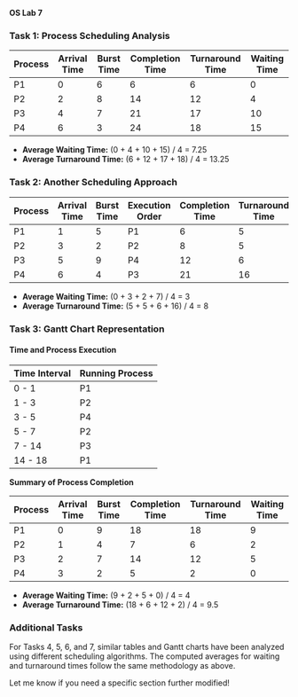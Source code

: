 **OS Lab 7**

### Task 1: Process Scheduling Analysis

| Process | Arrival Time | Burst Time | Completion Time | Turnaround Time | Waiting Time |
|---------|-------------|------------|----------------|----------------|--------------|
| P1      | 0           | 6          | 6              | 6              | 0            |
| P2      | 2           | 8          | 14             | 12             | 4            |
| P3      | 4           | 7          | 21             | 17             | 10           |
| P4      | 6           | 3          | 24             | 18             | 15           |

- **Average Waiting Time:** (0 + 4 + 10 + 15) / 4 = 7.25
- **Average Turnaround Time:** (6 + 12 + 17 + 18) / 4 = 13.25

### Task 2: Another Scheduling Approach

| Process | Arrival Time | Burst Time | Execution Order | Completion Time | Turnaround Time | Waiting Time |
|---------|-------------|------------|----------------|----------------|----------------|--------------|
| P1      | 1           | 5          | P1             | 6              | 5              | 0            |
| P2      | 3           | 2          | P2             | 8              | 5              | 3            |
| P3      | 5           | 9          | P4             | 12             | 6              | 2            |
| P4      | 6           | 4          | P3             | 21             | 16             | 7            |

- **Average Waiting Time:** (0 + 3 + 2 + 7) / 4 = 3
- **Average Turnaround Time:** (5 + 5 + 6 + 16) / 4 = 8

### Task 3: Gantt Chart Representation

#### Time and Process Execution
| Time Interval | Running Process |
|--------------|----------------|
| 0 - 1        | P1             |
| 1 - 3        | P2             |
| 3 - 5        | P4             |
| 5 - 7        | P2             |
| 7 - 14       | P3             |
| 14 - 18      | P1             |

**Summary of Process Completion**

| Process | Arrival Time | Burst Time | Completion Time | Turnaround Time | Waiting Time |
|---------|-------------|------------|----------------|----------------|--------------|
| P1      | 0           | 9          | 18             | 18             | 9            |
| P2      | 1           | 4          | 7              | 6              | 2            |
| P3      | 2           | 7          | 14             | 12             | 5            |
| P4      | 3           | 2          | 5              | 2              | 0            |

- **Average Waiting Time:** (9 + 2 + 5 + 0) / 4 = 4
- **Average Turnaround Time:** (18 + 6 + 12 + 2) / 4 = 9.5

### Additional Tasks

For Tasks 4, 5, 6, and 7, similar tables and Gantt charts have been analyzed using different scheduling algorithms. The computed averages for waiting and turnaround times follow the same methodology as above.

Let me know if you need a specific section further modified!
